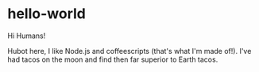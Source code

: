 # hello-world

Hi Humans!

Hubot here, I like Node.js and coffeescripts (that's what I'm made of!).
I've had tacos on the moon and find then far superior to Earth tacos.
